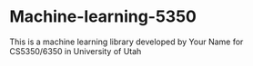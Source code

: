 # Machine-learning-5350
This is a machine learning library developed by Your Name for CS5350/6350 in University of Utah
